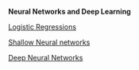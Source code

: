 **Neural Networks and Deep Learning**


[Logistic Regressions](https://github.com/JanelChumley/coursera_deep_learning_ai/tree/master/neural_networks_and_deep_learning/week2_logistic_regression)

[Shallow Neural networks](https://github.com/JanelChumley/coursera_deep_learning_ai/tree/master/neural_networks_and_deep_learning/week3_shallow_neural_network)

[Deep Neural Networks](https://github.com/JanelChumley/coursera_deep_learning_ai/tree/master/neural_networks_and_deep_learning/week4-deep_neural_network)

